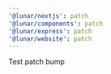 ```yaml
---
'@lunar/nextjs': patch
'@lunar/components': patch
'@lunar/express': patch
'@lunar/website': patch
---
```


Test patch bump
